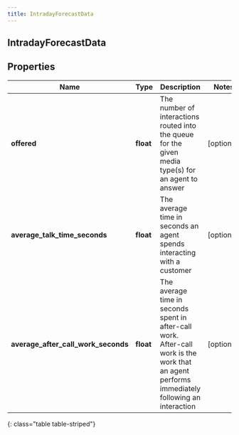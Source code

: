```yaml
---
title: IntradayForecastData
---
```

## IntradayForecastData

## Properties

|Name | Type | Description | Notes|
|------------ | ------------- | ------------- | -------------|
| **offered** | **float** | The number of interactions routed into the queue for the given media type(s) for an agent to answer | [optional] |
| **average_talk_time_seconds** | **float** | The average time in seconds an agent spends interacting with a customer | [optional] |
| **average_after_call_work_seconds** | **float** | The average time in seconds spent in after-call work. After-call work is the work that an agent performs immediately following an interaction | [optional] |
{: class="table table-striped"}


